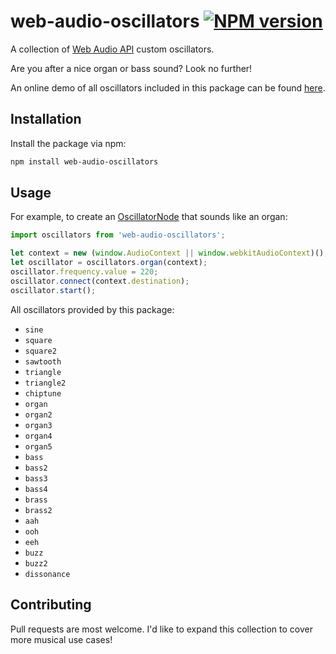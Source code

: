 # web-audio-oscillators [![NPM version](http://img.shields.io/npm/v/web-audio-oscillators.svg?style=flat-square)](https://www.npmjs.com/package/web-audio-oscillators)

A collection of [Web Audio API](https://developer.mozilla.org/en-US/docs/Web/API/Web_Audio_API) custom oscillators.

Are you after a nice organ or bass sound? Look no further!

An online demo of all oscillators included in this package can be found [here](https://oscillator.js.org).

## Installation

Install the package via npm:

```sh
npm install web-audio-oscillators
```

## Usage

For example, to create an [OscillatorNode](https://developer.mozilla.org/en-US/docs/Web/API/OscillatorNode) that sounds like an organ:

```javascript
import oscillators from 'web-audio-oscillators';

let context = new (window.AudioContext || window.webkitAudioContext)();
let oscillator = oscillators.organ(context);
oscillator.frequency.value = 220;
oscillator.connect(context.destination);
oscillator.start();
```

All oscillators provided by this package:

- `sine`
- `square`
- `square2`
- `sawtooth`
- `triangle`
- `triangle2`
- `chiptune`
- `organ`
- `organ2`
- `organ3`
- `organ4`
- `organ5`
- `bass`
- `bass2`
- `bass3`
- `bass4`
- `brass`
- `brass2`
- `aah`
- `ooh`
- `eeh`
- `buzz`
- `buzz2`
- `dissonance`

## Contributing

Pull requests are most welcome. I'd like to expand this collection to cover more musical use cases!
